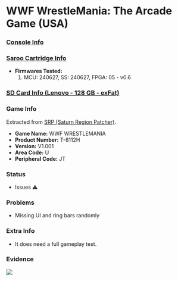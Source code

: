 # WWF WrestleMania: The Arcade Game (USA)

### [Console Info](../../../../../Info/Consoles/VA13/README.md)

### [Saroo Cartridge Info](../../../../../Info/Cartridges/RetroGameParadiseStore/1.32F/README.md)

- <b>Firmwares Tested:</b>
  1. MCU: 240627, SS: 240627, FPGA: 05 - v0.6

### [SD Card Info (Lenovo - 128 GB - exFat)](../../../../../Info/SdCards/Lenovo/128GB/exfat/README.md)

### Game Info

Extracted from [SRP (Saturn Region Patcher)](https://segaxtreme.net/resources/saturn-region-patcher.81/download).

- <b>Game Name:</b> WWF WRESTLEMANIA
- <b>Product Number:</b> T-8112H
- <b>Version:</b> V1.001
- <b>Area Code:</b> U
- <b>Peripheral Code:</b> JT

### Status

- Issues :warning:

### Problems

- Missing UI and ring bars randomly

### Extra Info

- It does need a full gameplay test.

### Evidence

[![](https://img.youtube.com/vi/zRcdKdX7SC0/0.jpg)](https://www.youtube.com/watch?v=zRcdKdX7SC0)

